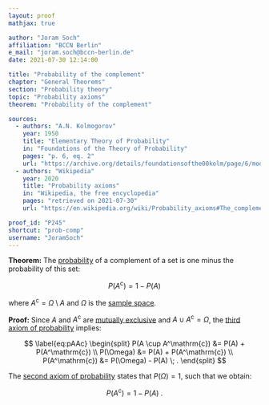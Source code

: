 ```yaml
---
layout: proof
mathjax: true

author: "Joram Soch"
affiliation: "BCCN Berlin"
e_mail: "joram.soch@bccn-berlin.de"
date: 2021-07-30 12:14:00

title: "Probability of the complement"
chapter: "General Theorems"
section: "Probability theory"
topic: "Probability axioms"
theorem: "Probability of the complement"

sources:
  - authors: "A.N. Kolmogorov"
    year: 1950
    title: "Elementary Theory of Probability"
    in: "Foundations of the Theory of Probability"
    pages: "p. 6, eq. 2"
    url: "https://archive.org/details/foundationsofthe00kolm/page/6/mode/2up"
  - authors: "Wikipedia"
    year: 2020
    title: "Probability axioms"
    in: "Wikipedia, the free encyclopedia"
    pages: "retrieved on 2021-07-30"
    url: "https://en.wikipedia.org/wiki/Probability_axioms#The_complement_rule"

proof_id: "P245"
shortcut: "prob-comp"
username: "JoramSoch"
---
```



**Theorem:** The [probability](/D/prob) of a complement of a set is one minus the probability of this set:

$$ \label{eq:prob-comp}
P(A^\mathrm{c}) = 1 - P(A)
$$

where $A^\mathrm{c} = \Omega \setminus A$ and $\Omega$ is the [sample space](/D/samp-spc).


**Proof:** Since $A$ and $A^\mathrm{c}$ are [mutually exclusive](/D/exc) and $A \cup A^\mathrm{c} = \Omega$, the [third axiom of probability](/D/prob-ax) implies:

$$ \label{eq:pAAc}
\begin{split}
P(A \cup A^\mathrm{c}) &= P(A) + P(A^\mathrm{c}) \\
P(\Omega) &= P(A) + P(A^\mathrm{c}) \\
P(A^\mathrm{c}) &= P(\Omega) - P(A) \; .
\end{split}
$$

The [second axiom of probability](/D/prob-ax) states that $P(\Omega) =1$, such that we obtain:

$$ \label{eq:prob-comp-qed}
P(A^\mathrm{c}) = 1 - P(A) \; .
$$